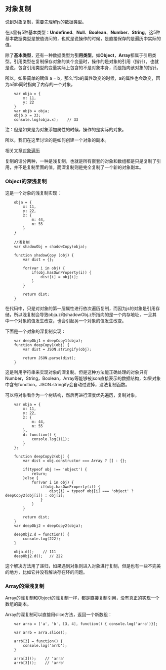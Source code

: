 ## 对象复制

说到对象复制，需要先理解js的数据类型。

在js里有5种基本类型：**Undefined**、**Null**、**Boolean**、**Number**、**String**。这5种基本数据类型是按值访问的，也就是说操作的时候，是直接保存的是遍历中实际的值。

除了**基本类型**，还有一种数据类型为**引用类型**，如**Object**，**Array**都属于引用类型。引用类型在复制保存对象的某个变量时，操作的是对象的引用（指针），也就是说，包含引用类型的变量实际上包含的不是对象本身，而是指向该对象的指针。

所以，如果简单的赋值 a = b，那么当b的属性改变的时候，a的属性也会改变，因为a和b同时指向了内存的一个对象。

```
    var obja = {
        x: 11,
        y: 22
    }
    var objb = obja;
    objb.x = 33;
    console.log(obja.x);    // 33
```

注：但是如果是为对象添加属性的时候，操作的是实际的对象。

所以，我们在这里讨论的是如何创建一个对象的副本。

相关文章[对象遍历](https://github.com/yukiyuki1900/JStalk/tree/master/%E5%AF%B9%E8%B1%A1%E9%81%8D%E5%8E%86)

复制的话分两种，一种是浅复制，也就是所有嵌套的对象和数组都是只是复制了引用，并不是复制里面的值。而深复制则是完全复制了一个新的对象副本。

### Object的深浅复制

这是一个对象的浅复制实现：

```
    obja = {
        x: 11,
        y: 22,
        z: {
            m: 44,
            n: 55
        }
    }

    //浅复制
    var shadowObj = shadowCopy(obja);

    function shadowCopy (obj) {
        var dist = {};

        for(var i in obj) {
            if(obj.hasOwnProperty(i)) {
                dist[i] = obj[i];
            }
        }

        return dist;
    }

```

在代码中，只是对对象的第一层属性进行依次遍历复制，而因为js的对象是引用存储，所以浅复制会导致obja.z和shadowObj.z所指向的是一个内存地址，一旦其中一个对象的值发生改变，也会引起另一个对象的值发生改变。

下面是一个对象的深复制实现：
```
    var deepObj1 = deepCopy1(obja);
    function deepCopy1(obj) {
        var dist = JSON.stringify(obj);

        return JSON.parse(dist);
    }

```
这是利用字符串来实现对象的深复制。但是这种方法能正确处理的对象只有Number，String，Boolean，Array等能够被json直接表示的数据结构，如果对象中含有function，JSON.stringify会自动过滤掉，没法复制函数。

可以将对象看作为一个树结构，然后再进行深度优先遍历，复制对象。

```
    var obja = {
        x: 11,
        y: 22,
        z: {
            m: 44,
            n: 55
        },
        d: function() {
            console.log(111);
        }
    };

    function deepCopy2(obj) {
        var dist = obj.constructor === Array ? [] : {};

        if(typeof obj !== 'object') {
            return;
        }else {
            for(var i in obj) {
                if(obj.hasOwnProperty(i)) {
                    dist[i] = typeof obj[i] === 'object' ? deepCopy2(obj[i]) : obj[i];
                }
            }
        }

        return dist;
    }
    var deepObj2 = deepCopy2(obja);

    deepObj2.d = function() {
        console.log(222);
    }

    obja.d();    // 111
    deepObj2.d();   // 222

```

这个解决方法用了递归，如果遇到对象则进入对象进行复制，但是也有一些不完美的地方，比如它并没有解决存在环的问题。

### Array的深浅复制

Array的浅复制和Object的浅复制一样，都是直接复制引用，没有真正的实现一个数组的副本。

Array的深复制可以直接用slice方法，返回一个新数组：

```
    var arra = ['a', 'b', [3, 4], function() { console.log('arra')}];

    var arrb = arra.slice();

    arrb[3] = function() {
        console.log('arrb');
    }

    arra[3]();    // 'arra'
    arrb[3]();    // 'arrb'

```


